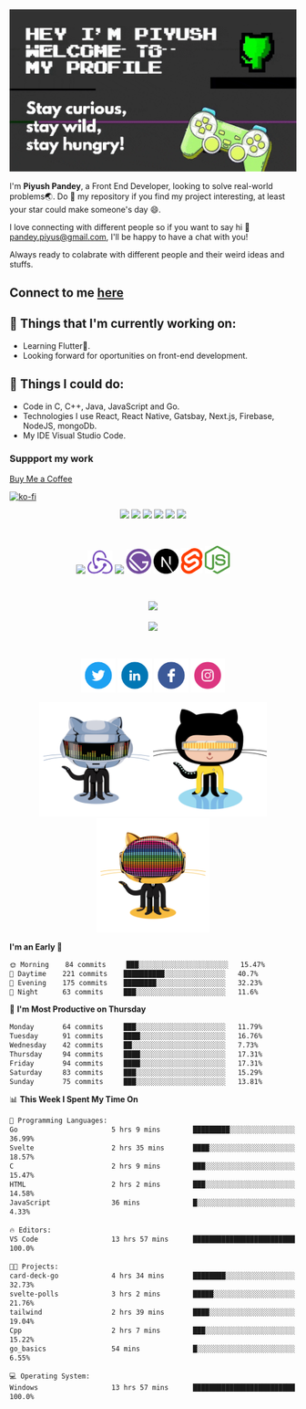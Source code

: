 <img src="piyush-final.gif" width="1000px">

I'm **Piyush Pandey**, a Front End Developer, looking to solve real-world problems🌏. Do 🌟 my repository if you find my project interesting, at least your star could make someone's day 😄.

I love connecting with different people so if you want to say hi 💬 pandey.piyus@gmail.com, I'll be happy to have a chat with you!

Always ready to colabrate with different people and their weird ideas and stuffs.

## Connect to me [here](https://linktr.ee/zephyrus21)

## 💼 Things that I'm currently working on:

-   Learning Flutter📲.
-   Looking forward for oportunities on front-end development.

## 🔭 Things I could do:

-   Code in C, C++, Java, JavaScript and Go.
-   Technologies I use React, React Native, Gatsbay, Next.js, Firebase, NodeJS, mongoDb.
-   My IDE Visual Studio Code.

### Suppport my work 
[Buy Me a Coffee](https://www.buymeacoffee.com/zephyrus21)

[![ko-fi](https://ko-fi.com/img/githubbutton_sm.svg)](https://ko-fi.com/Y8Y63ONS5)


<p align="center">
  <img src="https://img.icons8.com/color/48/000000/c-programming.png"/>
  <img src="https://img.icons8.com/color/48/000000/c-plus-plus-logo.png"/>
  <img src="https://img.icons8.com/color/48/000000/java-coffee-cup-logo.png"/>
  <img src="https://img.icons8.com/color/48/000000/golang.png"/>
  <img src="https://img.icons8.com/color/48/000000/javascript.png"/>
  <img src="https://img.icons8.com/color/48/000000/typescript.png"/>
</p>
<br/>
<p align="center">
  <img src="https://img.icons8.com/color/48/000000/react-native.png"/>
  <img src="redux-seeklogo.com.svg" width="44px"/>
  <img src="https://img.icons8.com/color/48/000000/graphql.png"/>
  <img src="gatsby-seeklogo.com.svg" width="44px"/>
  <img src="next-js-seeklogo.com.svg" width="44px"/>
  <img src="svelte-logo.png" width="38px"/>
  <img src="nodejs-seeklogo.com.svg" width="44px"/>
<!--   <img src="https://img.icons8.com/color/48/000000/mongodb.png"/> -->
<!--   <img src="https://img.icons8.com/color/48/000000/firebase.png"/> -->
</p>
<br/>
<p align="center">
  <!-- <img src="https://github-readme-stats.vercel.app/api?username=zephyrus21&show_icons=true&theme=radical&title_color=8E2DE2&text_color=fff&icon_color=8E2DE2" alt="piyush-stats" /> -->

<img src="https://github-readme-streak-stats.herokuapp.com/?user=zephyrus21&theme=midnight-purple"/>
<br />
<br/>
<img src="https://github-readme-stats.vercel.app/api/top-langs/?username=zephyrus21&show_icons=true&theme=midnight-purple&title_color=8E2DE2&text_color=fff&icon_color=8E2DE2&layout=compact"/>
<br/>
<!-- <img src="https://activity-graph.herokuapp.com/graph?username=zephyrus21"/> -->
</p>


<p align="center">

<br/>
<p align="center">
<a href="https://twitter.com/zephyrusp21"><img src="https://github.com/aritraroy/social-icons/blob/master/twitter-icon.png?raw=true" width="60"></a>
<a href="https://www.linkedin.com/in/zephyrus21/"><img src="https://github.com/aritraroy/social-icons/blob/master/linkedin-icon.png?raw=true" width="60"></a>
<a href="https://www.facebook.com/zephyrus21/"><img src="https://github.com/aritraroy/social-icons/blob/master/facebook-icon.png?raw=true" width="60"></a>
<a href="https://www.instagram.com/zephyrus.io/"><img src="https://github.com/aritraroy/social-icons/blob/master/instagram-icon.png?raw=true" width="60"></a>
</p>

<p align="center"><img src="gh-1.gif" width="200px"><img src="gh-4.png" width="200px"><img src="gh-2.gif" width="200px">
</p>

<!--START_SECTION:waka-->
**I'm an Early 🐤** 

```text
🌞 Morning    84 commits     ███░░░░░░░░░░░░░░░░░░░░░░   15.47% 
🌆 Daytime    221 commits    ██████████░░░░░░░░░░░░░░░   40.7% 
🌃 Evening    175 commits    ████████░░░░░░░░░░░░░░░░░   32.23% 
🌙 Night      63 commits     ███░░░░░░░░░░░░░░░░░░░░░░   11.6%

```
📅 **I'm Most Productive on Thursday** 

```text
Monday       64 commits     ███░░░░░░░░░░░░░░░░░░░░░░   11.79% 
Tuesday      91 commits     ████░░░░░░░░░░░░░░░░░░░░░   16.76% 
Wednesday    42 commits     ██░░░░░░░░░░░░░░░░░░░░░░░   7.73% 
Thursday     94 commits     ████░░░░░░░░░░░░░░░░░░░░░   17.31% 
Friday       94 commits     ████░░░░░░░░░░░░░░░░░░░░░   17.31% 
Saturday     83 commits     ███░░░░░░░░░░░░░░░░░░░░░░   15.29% 
Sunday       75 commits     ███░░░░░░░░░░░░░░░░░░░░░░   13.81%

```


📊 **This Week I Spent My Time On** 

```text
💬 Programming Languages: 
Go                       5 hrs 9 mins        █████████░░░░░░░░░░░░░░░░   36.99% 
Svelte                   2 hrs 35 mins       ████░░░░░░░░░░░░░░░░░░░░░   18.57% 
C                        2 hrs 9 mins        ███░░░░░░░░░░░░░░░░░░░░░░   15.47% 
HTML                     2 hrs 2 mins        ███░░░░░░░░░░░░░░░░░░░░░░   14.58% 
JavaScript               36 mins             █░░░░░░░░░░░░░░░░░░░░░░░░   4.33%

🔥 Editors: 
VS Code                  13 hrs 57 mins      █████████████████████████   100.0%

🐱‍💻 Projects: 
card-deck-go             4 hrs 34 mins       ████████░░░░░░░░░░░░░░░░░   32.73% 
svelte-polls             3 hrs 2 mins        █████░░░░░░░░░░░░░░░░░░░░   21.76% 
tailwind                 2 hrs 39 mins       ████░░░░░░░░░░░░░░░░░░░░░   19.04% 
Cpp                      2 hrs 7 mins        ███░░░░░░░░░░░░░░░░░░░░░░   15.22% 
go_basics                54 mins             █░░░░░░░░░░░░░░░░░░░░░░░░   6.55%

💻 Operating System: 
Windows                  13 hrs 57 mins      █████████████████████████   100.0%

```


<!--END_SECTION:waka-->
